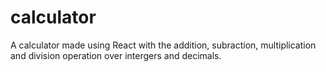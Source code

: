 # calculator
A calculator made using React with the addition, subraction, multiplication and division operation over intergers and decimals.
